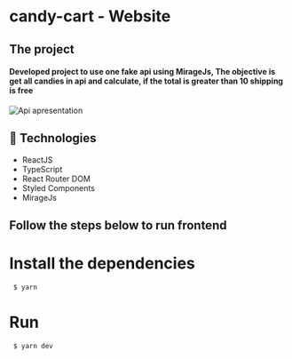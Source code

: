 # candy-cart - Website 

## The project
#### Developed project to use one fake api using MirageJs, The objective is get all candies in api and calculate, if the total is greater than 10  shipping is free

![Api apresentation](https://github.com/lucianobs1/candy-cart/blob/main/candy_cart.gif)

## :rocket: Technologies
- ReactJS
- TypeScript
- React Router DOM
- Styled Components
- MirageJs

## Follow the steps below to run frontend

 # Install the dependencies
```
 $ yarn
```
 # Run
```
 $ yarn dev
 ```
